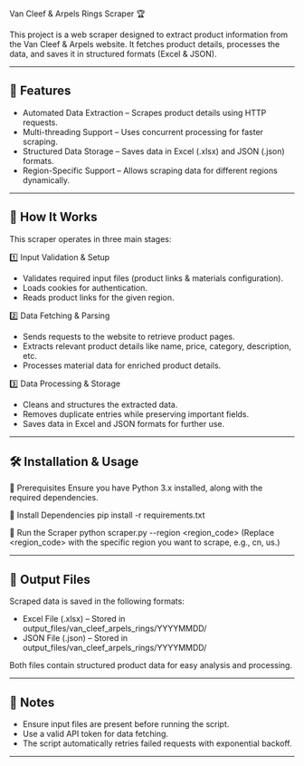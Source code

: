 Van Cleef & Arpels Rings Scraper 🏆

This project is a web scraper designed to extract product information from the Van Cleef & Arpels website. 
It fetches product details, processes the data, and saves it in structured formats (Excel & JSON).

------------------------------------------------------
📌 Features
------------------------------------------------------
- Automated Data Extraction – Scrapes product details using HTTP requests.
- Multi-threading Support – Uses concurrent processing for faster scraping.
- Structured Data Storage – Saves data in Excel (.xlsx) and JSON (.json) formats.
- Region-Specific Support – Allows scraping data for different regions dynamically.

------------------------------------------------------
🚀 How It Works
------------------------------------------------------
This scraper operates in three main stages:

1️⃣ Input Validation & Setup
- Validates required input files (product links & materials configuration).
- Loads cookies for authentication.
- Reads product links for the given region.

2️⃣ Data Fetching & Parsing
- Sends requests to the website to retrieve product pages.
- Extracts relevant product details like name, price, category, description, etc.
- Processes material data for enriched product details.

3️⃣ Data Processing & Storage
- Cleans and structures the extracted data.
- Removes duplicate entries while preserving important fields.
- Saves data in Excel and JSON formats for further use.

------------------------------------------------------
🛠️ Installation & Usage
------------------------------------------------------

🔹 Prerequisites
Ensure you have Python 3.x installed, along with the required dependencies.

🔹 Install Dependencies
pip install -r requirements.txt

🔹 Run the Scraper
python scraper.py --region <region_code>
(Replace <region_code> with the specific region you want to scrape, e.g., cn, us.)

------------------------------------------------------
📂 Output Files
------------------------------------------------------
Scraped data is saved in the following formats:
- Excel File (.xlsx) – Stored in output_files/van_cleef_arpels_rings/YYYYMMDD/
- JSON File (.json) – Stored in output_files/van_cleef_arpels_rings/YYYYMMDD/

Both files contain structured product data for easy analysis and processing.

------------------------------------------------------
📝 Notes
------------------------------------------------------
- Ensure input files are present before running the script.
- Use a valid API token for data fetching.
- The script automatically retries failed requests with exponential backoff.

------------------------------------------------------

